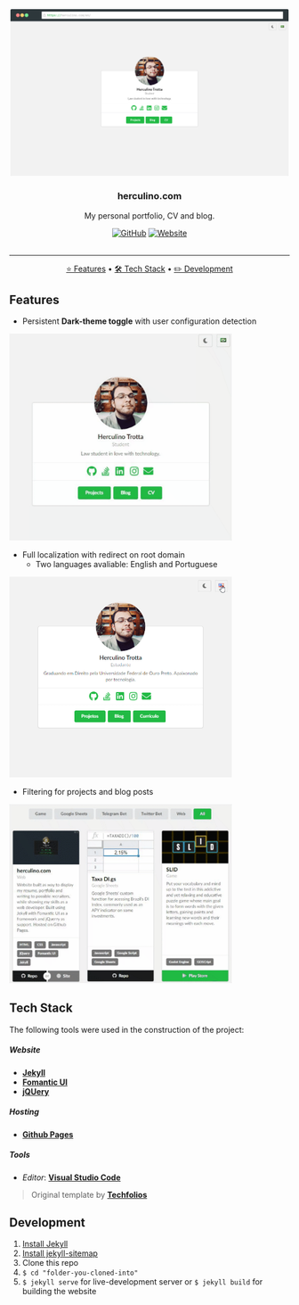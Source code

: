 <div align="center">
    <a href="https://herculino.com" target="_blank">
    	<img alt="herculino.com" title="herculino.com" src="./images/projects/herculino.com.png" width="500" />
    </a>
</div>

<h3 align="center">herculino.com</h3>
<p align="center">My personal portfolio, CV and blog.</p>

<div align="center">
  <a href="https://github.com/eitchtee/eitchtee.github.io/blob/master/LICENSE" target="_blank"><img alt="GitHub" src="https://img.shields.io/github/license/eitchtee/eitchtee.github.io?style=for-the-badge"></a>
  <a href="https://herculino.com/" target="_blank"><img alt="Website" src="https://img.shields.io/website?style=for-the-badge&url=https%3A%2F%2Fherculino.com/"></a>
</div>

<br/>

---

<p align="center">
    <a href="#features">⭐ Features</a> •
    <a href="#tech-stack">🛠️ Tech Stack</a> • 
    <a href="#development">✏️ Development</a>
</p>

## Features

- Persistent **Dark-theme toggle** with user configuration detection

<img alt="Theme toggler feature example" title="Theme toggler" src="./.github/theme_toggle.gif" width="400" />

- Full localization with redirect on root domain
  - Two languages avaliable: English and Portuguese

<img alt="Localization feature example" title="Localization" src="./.github/localization.gif" width="400" />

- Filtering for projects and blog posts

<img alt="Filter feature example" title="Filter" src="./.github/filter.gif" width="400" />

## Tech Stack

The following tools were used in the construction of the project:

##### **Website**

-   **[Jekyll](https://jekyllrb.com/)**
-   **[Fomantic UI](https://fomantic-ui.com/)**
-   **[jQUery](https://jquery.com/)**

##### **Hosting**

-   **[Github Pages](https://pages.github.com/)**

##### **Tools**

-   _Editor_:  **[Visual Studio Code](https://code.visualstudio.com/)**

> Original template by **[Techfolios](http://techfolios.github.io/)**


## Development

1. [Install Jekyll](https://jekyllrb.com/docs/installation/)
1. [Install jekyll-sitemap](https://github.com/jekyll/jekyll-sitemap)
1. Clone this repo
1. ```$ cd "folder-you-cloned-into"```
1. ```$ jekyll serve``` for live-development server or ```$ jekyll build``` for building the website
